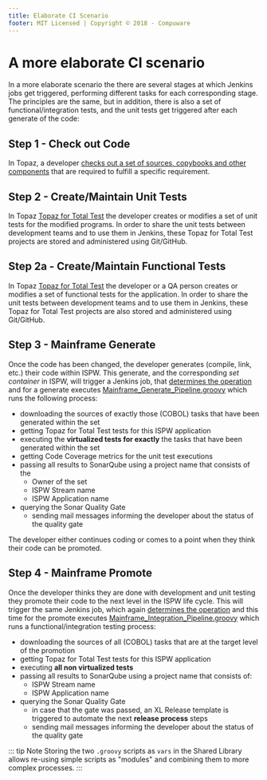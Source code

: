 ```yaml
---
title: Elaborate CI Scenario
footer: MIT Licensed | Copyright © 2018 - Compuware
---
```


# A more elaborate CI scenario
In a more elaborate scenario the there are several stages at which Jenkins jobs get triggered, performing different tasks for each corresponding stage. The principles are the same, but in addition, there is also a set of functional/integration tests, and the unit tests get triggered after each generate of the code:

## Step 1 - Check out Code
In Topaz, a developer [checks out a set of sources, copybooks and other components](./) that are required to fulfill a specific requirement.

## Step 2 -  Create/Maintain Unit Tests
In Topaz [Topaz for Total Test](../guidelines/ttt/ttt_scenario.md) the developer creates or modifies a set of unit tests for the modified programs. In order to share the unit tests between development teams and to use them in Jenkins,  these Topaz for Total Test projects are stored and administered using Git/GitHub.

## Step 2a - Create/Maintain Functional Tests
In Topaz [Topaz for Total Test](../guidelines/ttt/ttt_scenario.md) the developer or a QA person creates or modifies a set of functional tests for the application. In order to share the unit tests between development teams and to use them in Jenkins, these Topaz for Total Test projects are also stored and administered using Git/GitHub.

## Step 3 - Mainframe Generate
Once the code has been changed, the developer generates (compile, link, etc.) their code within ISPW. This generate, and the corresponding *set container* in ISPW, will trigger a Jenkins job, that [determines the operation](./readme.md#calling-script-mainframe-combined-pipeline) and for a generate executes [Mainframe_Generate_Pipeline.groovy](https://github.com/cpwr-devops/DevOps-Examples/tree/master/vars/Mainframe_Generate_Pipeline.groovy) which runs the following process:

- downloading the sources of exactly those (COBOL) tasks that have been generated within the set
- getting Topaz for Total Test tests for this ISPW application
- executing the **virtualized tests for exactly** the tasks that have been generated within the set
- getting Code Coverage metrics for the unit test executions
- passing all results to SonarQube using a project name that consists of the
    - Owner of the set
    - ISPW Stream name
    - ISPW Application name
- querying the Sonar Quality Gate 
    - sending mail messages informing the developer about the status of the quality gate

The developer either continues coding or comes to a point when they think their code can be promoted.

## Step 4 - Mainframe Promote
Once the developer thinks they are done with development and unit testing they promote their code to the next level in the ISPW life cycle. This will trigger the same Jenkins job, which again [determines the operation](./readme.md#calling-script-mainframe-combined-pipeline) and this time for the promote executes [Mainframe_Integration_Pipeline.groovy](https://github.com/cpwr-devops/DevOps-Examples/tree/master/vars/Mainframe_Integration_Pipeline.groovy) which runs a functional/integration testing process:

- downloading the sources of all (COBOL) tasks that are at the target level of the promotion
- getting Topaz for Total Test tests for this ISPW application
- executing **all non virtualized tests**
- passing all results to SonarQube using a project name that consists of:
    - ISPW Stream name
    - ISPW Application name
- querying the Sonar Quality Gate 
    - in case that the gate was passed, an XL Release template is triggered to automate the next **release process** steps
    - sending mail messages informing the developer about the status of the quality gate

::: tip Note
Storing the two `.groovy` scripts as `vars` in the Shared Library allows re-using simple scripts as "modules" and combining them to more complex processes.
:::
<!--stackedit_data:
eyJoaXN0b3J5IjpbLTM3MTQ5MTMxOSwtNTMxMjQzMTIsLTYxOT
c2NDYyXX0=
-->